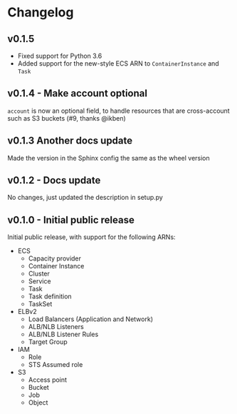 # Changelog

## v0.1.5
- Fixed support for Python 3.6
- Added support for the new-style ECS ARN to `ContainerInstance` and `Task`

## v0.1.4 - Make account optional
`account` is now an optional field, to handle resources that are cross-account such as S3 buckets (#9, thanks @ikben)

## v0.1.3 Another docs update
Made the version in the Sphinx config the same as the wheel version

## v0.1.2 - Docs update
No changes, just updated the description in setup.py

## v0.1.0 - Initial public release
Initial public release, with support for the following ARNs:

- ECS
  - Capacity provider
  - Container Instance
  - Cluster
  - Service
  - Task
  - Task definition
  - TaskSet
- ELBv2
  - Load Balancers (Application and Network)
  - ALB/NLB Listeners
  - ALB/NLB Listener Rules
  - Target Group
- IAM
  - Role
  - STS Assumed role
- S3
  - Access point
  - Bucket
  - Job
  - Object

